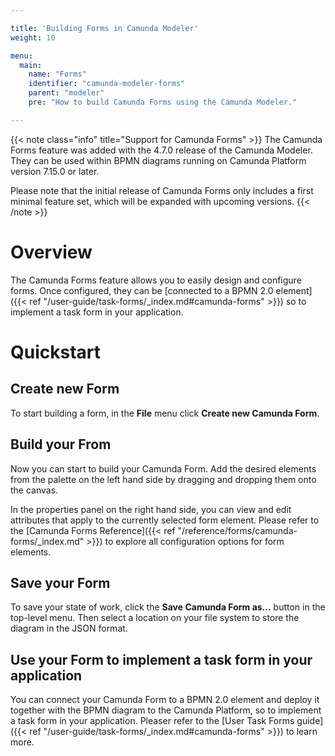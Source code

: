 ```yaml
---

title: 'Building Forms in Camunda Modeler'
weight: 10

menu:
  main:
    name: "Forms"
    identifier: "camunda-modeler-forms"
    parent: "modeler"
    pre: "How to build Camunda Forms using the Camunda Modeler."

---
```


{{< note class="info" title="Support for Camunda Forms" >}}
The Camunda Forms feature was added with the 4.7.0 release of the Camunda Modeler. They can be used within BPMN diagrams running on Camunda Platform version 7.15.0 or later.

Please note that the initial release of Camunda Forms only includes a first minimal feature set, which will be expanded with upcoming versions.
{{< /note >}}


# Overview

The Camunda Forms feature allows you to easily design and configure forms. Once configured, they can be [connected to a BPMN 2.0 element]({{< ref "/user-guide/task-forms/_index.md#camunda-forms" >}}) so to implement a task form in your application.

# Quickstart

## Create new Form

<!-- TODO: Add Screenshot of the Modeler -->

To start building a form, in the **File** menu click **Create new Camunda Form**.

## Build your From

<!-- TODO: Add Screenshot of the Modeler -->

Now you can start to build your Camunda Form. Add the desired elements from the palette on the left hand side by dragging and dropping them onto the canvas.

<!-- TODO: Add Screenshot of the Modeler -->

In the properties panel on the right hand side, you can view and edit attributes that apply to the currently selected form element. Please refer to the [Camunda Forms Reference]({{< ref "/reference/forms/camunda-forms/_index.md" >}}) to explore all configuration options for form elements.

## Save your Form

<!-- TODO: Add Screenshot of the Modeler -->

To save your state of work, click the **Save Camunda Form as...** button in the top-level menu. Then select a location on your file system to store the diagram in the JSON format.

## Use your Form to implement a task form in your application

You can connect your Camunda Form to a BPMN 2.0 element and deploy it together with the BPMN diagram to the Camunda Platform, so to implement a task form in your application. Pleaser refer to the [User Task Forms guide]({{< ref "/user-guide/task-forms/_index.md#camunda-forms" >}}) to learn more.
